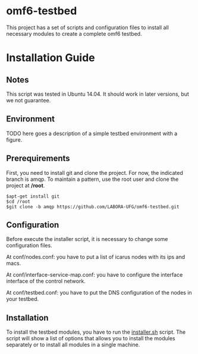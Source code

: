 omf6-testbed
============

This project has a set of scripts and configuration files to install all necessary modules 
to create a complete omf6 testbed.

Installation Guide
==================

Notes
-----
This script was tested in Ubuntu 14.04. It should work in later versions, but we not guarantee.

Environment
-----------

TODO here goes a description of a simple testbed environment with a figure.

Prerequirements
---------------
First, you need to install git and clone the project. For now, the indicated branch is amqp.
To maintain a pattern, use the root user and clone the project at **/root**.

    $apt-get install git
    $cd /root
    $git clone -b amqp https://github.com/LABORA-UFG/omf6-testbed.git

Configuration
-------------
Before execute the installer script, it is necessary to change some configuration files.

At conf/nodes.conf: you have to put a list of icarus nodes with its ips and macs.

At conf/interface-service-map.conf: you have to configure the interface interface of the control network.

At conf/testbed.conf: you have to put the DNS configuration of the nodes in your testbed.


Installation
------------
To install the testbed modules, you have to run the [installer.sh](installer.sh) script. The script
will show a list of options that allows you to install the modules separately or to install all
modules in a single machine.